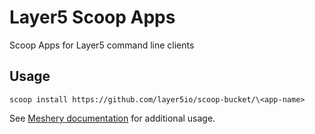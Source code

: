 # Layer5 Scoop Apps

Scoop Apps for Layer5 command line clients

## Usage

```
scoop install https://github.com/layer5io/scoop-bucket/\<app-name>
```

See [Meshery documentation](https://meshery.layer5.io/docs/installation) for additional usage.
